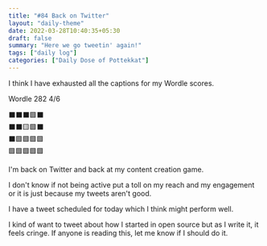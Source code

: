 ```yaml
---
title: "#84 Back on Twitter"
layout: "daily-theme"
date: 2022-03-28T10:40:35+05:30
draft: false
summary: "Here we go tweetin' again!"
tags: ["daily log"]
categories: ["Daily Dose of Pottekkat"]
---
```


I think I have exhausted all the captions for my Wordle scores.

Wordle 282 4/6

⬛⬛⬛🟩⬛\
⬛⬛🟨🟩⬛\
⬛🟩🟩🟩🟩\
🟩🟩🟩🟩🟩

I'm back on Twitter and back at my content creation game.

I don't know if not being active put a toll on my reach and my engagement or it is just because my tweets aren't good.

I have a tweet scheduled for today which I think might perform well.

I kind of want to tweet about how I started in open source but as I write it, it feels cringe. If anyone is reading this, let me know if I should do it.
